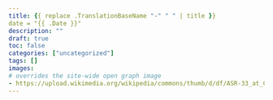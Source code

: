 ```yaml
---
title: {{ replace .TranslationBaseName "-" " " | title }}
date = "{{ .Date }}"
description: ""
draft: true
toc: false
categories: ["uncategorized"]
tags: []
images:
# overrides the site-wide open graph image
- https://upload.wikimedia.org/wikipedia/commons/thumb/d/df/ASR-33_at_CHM.agr.jpg/800px-ASR-33_at_CHM.agr.jpg
---
```


<!--more-->

